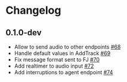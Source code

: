 # Changelog

## 0.1.0-dev

- Allow to send audio to other endpoints [#68](https://github.com/fishjam-cloud/membrane_rtc_engine/pull/68)
- Handle default values in AddTrack [#69](https://github.com/fishjam-cloud/membrane_rtc_engine/pull/69)
- Fix message format sent to FJ [#70](https://github.com/fishjam-cloud/membrane_rtc_engine/pull/70)
- Add realtimer to audio input [#72](https://github.com/fishjam-cloud/membrane_rtc_engine/pull/72)
- Add interruptions to agent endpoint [#74](https://github.com/fishjam-cloud/membrane_rtc_engine/pull/74)
